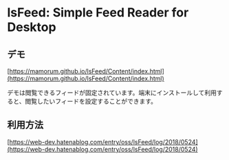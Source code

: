 # lsFeed: Simple Feed Reader for Desktop


## デモ
[https://mamorum.github.io/lsFeed/Content/index.html](https://mamorum.github.io/lsFeed/Content/index.html)

デモは閲覧できるフィードが固定されています。端末にインストールして利用すると、閲覧したいフィードを設定することができます。


## 利用方法
[https://web-dev.hatenablog.com/entry/oss/lsFeed/log/2018/0524](https://web-dev.hatenablog.com/entry/oss/lsFeed/log/2018/0524)

